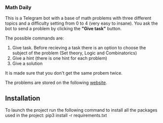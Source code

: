 ### Math Daily

This is a Telegram bot with a base of math problems with three different topics and a difficulty setting from 0 to 4 (very easy to insane).
You ask the bot to send a problem by clicking the **"Give task"** button.

The possible commands are:
1. Give task. Before recieving a task there is an option to choose the subject of the problem (Set theory, Logic and Combinatorics)
1. Give a hint (there is one hint for each problem)
2. Give a solution

It is made sure that you don't get the same probem twice.

The problems are stored on the following [website](https://airtable.com/invite/l?inviteId=inv4p7fxkFKxyHHFv&inviteToken=16f009a7c85eb7ae8e36f3892837b3390a4351fec7bf32395b8a8134ecae44d7).

## Installation

To launch the project run the following command to install all the packages used in the project:
pip3 install -r requirements.txt

